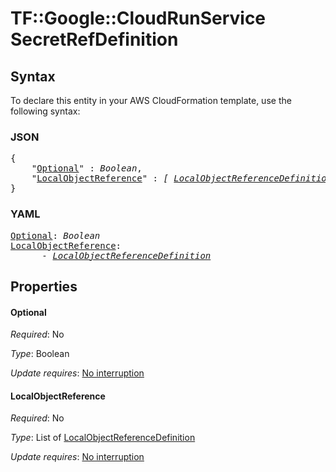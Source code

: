 # TF::Google::CloudRunService SecretRefDefinition

## Syntax

To declare this entity in your AWS CloudFormation template, use the following syntax:

### JSON

<pre>
{
    "<a href="#optional" title="Optional">Optional</a>" : <i>Boolean</i>,
    "<a href="#localobjectreference" title="LocalObjectReference">LocalObjectReference</a>" : <i>[ <a href="localobjectreferencedefinition.md">LocalObjectReferenceDefinition</a>, ... ]</i>
}
</pre>

### YAML

<pre>
<a href="#optional" title="Optional">Optional</a>: <i>Boolean</i>
<a href="#localobjectreference" title="LocalObjectReference">LocalObjectReference</a>: <i>
      - <a href="localobjectreferencedefinition.md">LocalObjectReferenceDefinition</a></i>
</pre>

## Properties

#### Optional

_Required_: No

_Type_: Boolean

_Update requires_: [No interruption](https://docs.aws.amazon.com/AWSCloudFormation/latest/UserGuide/using-cfn-updating-stacks-update-behaviors.html#update-no-interrupt)

#### LocalObjectReference

_Required_: No

_Type_: List of <a href="localobjectreferencedefinition.md">LocalObjectReferenceDefinition</a>

_Update requires_: [No interruption](https://docs.aws.amazon.com/AWSCloudFormation/latest/UserGuide/using-cfn-updating-stacks-update-behaviors.html#update-no-interrupt)

